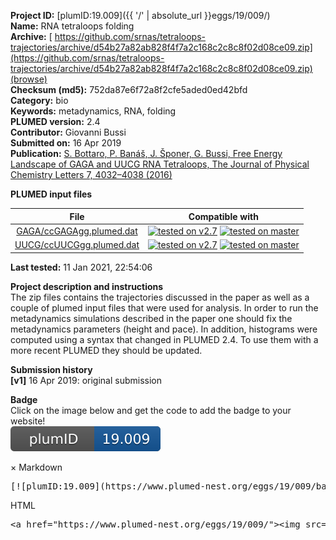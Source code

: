 **Project ID:** [plumID:19.009]({{ '/' | absolute_url }}eggs/19/009/)  
**Name:**  RNA tetraloops folding  
**Archive:** [ https://github.com/srnas/tetraloops-trajectories/archive/d54b27a82ab828f4f7a2c168c2c8c8f02d08ce09.zip](https://github.com/srnas/tetraloops-trajectories/archive/d54b27a82ab828f4f7a2c168c2c8c8f02d08ce09.zip) [(browse)](https://github.com/srnas/tetraloops-trajectories/tree/d54b27a82ab828f4f7a2c168c2c8c8f02d08ce09)  
**Checksum (md5):** 752da87e6f72a8f2cfe5aded0ed42bfd  
**Category:**  bio  
**Keywords:**  metadynamics, RNA, folding  
**PLUMED version:**  2.4  
**Contributor:**  Giovanni Bussi  
**Submitted on:** 16 Apr 2019  
**Publication:** [S. Bottaro, P. Banáš, J. Šponer, G. Bussi, Free Energy Landscape of GAGA and UUCG RNA Tetraloops, The Journal of Physical Chemistry Letters 7, 4032–4038 (2016)](http://dx.doi.org/10.1021/acs.jpclett.6b01905)  
  
**PLUMED input files**  
  
| File     | Compatible with |  
|:--------:|:--------:|  
| [GAGA/ccGAGAgg.plumed.dat](./data/GAGA/ccGAGAgg.plumed.dat.md) |  [![tested on v2.7](https://img.shields.io/badge/v2.7-passing-green.svg)](data/GAGA/ccGAGAgg.plumed.dat.plumed.stderr) [![tested on master](https://img.shields.io/badge/master-passing-green.svg)](data/GAGA/ccGAGAgg.plumed.dat.plumed_master.stderr) |  
| [UUCG/ccUUCGgg.plumed.dat](./data/UUCG/ccUUCGgg.plumed.dat.md) |  [![tested on v2.7](https://img.shields.io/badge/v2.7-passing-green.svg)](data/UUCG/ccUUCGgg.plumed.dat.plumed.stderr) [![tested on master](https://img.shields.io/badge/master-passing-green.svg)](data/UUCG/ccUUCGgg.plumed.dat.plumed_master.stderr) |  
  
**Last tested:**  11 Jan 2021, 22:54:06
  
**Project description and instructions**  
The zip files contains the trajectories discussed in the paper as well as a couple of plumed input files that were used for analysis. In order to run the metadynamics simulations described in the paper one should fix the metadynamics parameters (height and pace). In addition, histograms were computed using a syntax that changed in PLUMED 2.4. To use them with a more recent PLUMED they should be updated.

  
**Submission history**  
**[v1]** 16 Apr 2019: original submission  
  
**Badge**  
Click on the image below and get the code to add the badge to your website!  
<img src="./badge.svg" alt="plumeDnest:19.009" id="myBtn" class="badge">
<div id="myModal" class="modal">
  <div class="modal-content">
    <span class="close">&times;</span>
    Markdown<pre>[![plumID:19.009](https://www.plumed-nest.org/eggs/19/009/badge.svg)](https://www.plumed-nest.org/eggs/19/009/)</pre>
    HTML<pre>&lt;a href="https://www.plumed-nest.org/eggs/19/009/"&gt;&lt;img src="https://www.plumed-nest.org/eggs/19/009/badge.svg" alt="plumID:19.009"&gt;&lt;/a&gt;</pre>
  </div>
</div>
